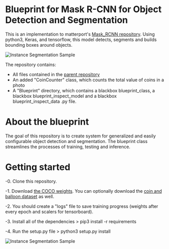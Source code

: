 # Blueprint for Mask R-CNN for Object Detection and Segmentation

This is an implementation to matterport's [Mask_RCNN repository](https://github.com/matterport/Mask_RCNN). Using python3, Keras, and tensorflow, this model detects, segments and builds bounding boxes around objects. 

![Instance Segmentation Sample](assets/street.png)

The repository contains: 
  - All files contained in the [parent repository](https://github.com/matterport/Mask_RCNN)
  - An added "CoinCounter" class, which counts the total value of coins in a photo
  - A "Blueprint" directory, which contains a blackbox blueprint_class, a blackbox blueprint_inspect_model and a blackbox           blueprint_inspect_data .py file.
 
# About the blueprint

The goal of this repository is to create system for generalized and easily configurable object detection and segmentation. The blueprint class streamlines the processes of training, testing and inference.


# Getting started
-0. Clone this repository.

-1. Download [the COCO weights](https://www.dropbox.com/s/acoxck93wmuq151/mask_rcnn_coco.h5?dl=0). You can optionally download the [coin and balloon dataset](https://www.dropbox.com/sh/5ywnb1788fhlrps/AAAoj0S2gjoKf6am077DQ_UAa?dl=0) as well.

-2. You should create a "logs" file to save training progress (weights after every epoch and scalers for tensorboard). 

-3. Install all of the dependencies > pip3 install -r requirements

-4. Run the setup.py file > python3 setup.py install

![Instance Segmentation Sample](assets/balloon_color_splash.gif)

